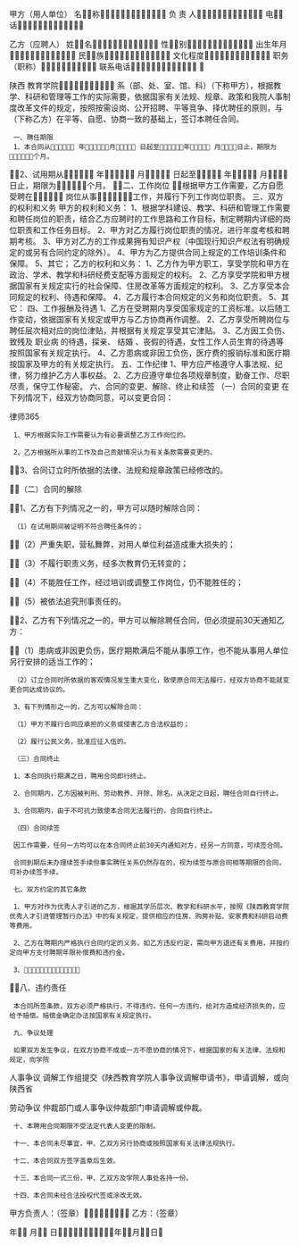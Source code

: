 
 甲方（用人单位）
 名称 
 负 责 人 
 电话 
 
 乙方（应聘人）
 姓名 
 性别 
 出生年月 
 民族 
 文化程度 
 职务（职称） 
 联系电话 
 
      
陕西
教育学院 系（部、处、室、馆、科）（下称甲方），根据教学、科研和管理等工作的实际需要，依据国家有关法规、规章、政策和我院人事制度改革文件的规定，按照按需设岗、公开招聘、平等竞争、择优聘任的原则，与（下称乙方）在平等、自愿、协商一致的基础上，签订本聘任合同。
 
     一、聘任期限
     1、本合同从 年月 日起至年 月日止，期限为个月。
 2、试用期从 年 月 日起至 年 月 日止，期限为个月。
 二、工作岗位
 根据甲方工作需要，乙方自愿受聘在 岗位从事工作，并履行下列工作岗位职责。
     三、双方的权利和义务
     甲方的权利和义务：
     1、根据学科建设、教学、科研和管理工作需要和聘任岗位的职责，结合乙方应聘时的工作思路和工作目标，制定聘期内详细的岗位职责和工作任务目标。
     2、甲方对乙方履行岗位职责的情况，进行年度考核和聘期考核。
     3、甲方对乙方的工作成果拥有知识产权（中国现行知识产权法有明确规定的或另有合同约定的除外）。
     4、甲方为乙方提供合同上规定的工作培训条件和保障。
     5、其它；
     乙方的权利和义务：
     1、乙方作为甲方职工，享受学院和甲方在政治、学术、教学和科研经费支配等方面规定的权利。
     2、乙方享受学院和甲方根据国家有关规定实行的社会保障、住房改革等方面规定的权利。
     3、乙方享受本合同规定的权利、待遇和保障。
     4、乙方履行本合同规定的义务和岗位职责。
     5、其它：
     四、工作报酬及待遇
     1、乙方在受聘期内享受国家规定的工资标准。以后随工作变动，依据国家有关规定或甲方与乙方协商再作调整。
     2、乙方享受所聘岗位与聘任层次相对应的岗位津贴，并根据有关规定享受其它津贴。
     3、乙方因工负伤、致残及
职业病
的待遇，探亲、
结婚
、丧假的待遇，女性工作人员生育的待遇等按照国家有关规定执行。
     4、乙方患病或非因工负伤，医疗费的报销标准和医疗期按国家及甲方的有关规定执行。
     五、工作纪律
     1、甲方应严格遵守人事法规、纪律，努力维护乙方人事权益。
     2、乙方应遵守单位各项规章制度，勤奋工作、尽职尽责，保守工作秘密。
     六、合同的变更、解除、终止和续签
     （一）合同的变更
     在下列情况下，经双方协商同意，可以变更合同：




 
律师365






     1、甲方根据实际工作需要认为有必要调整乙方工作岗位的。

     2、乙方根据所从事的工作及自己贡献情况认为有关条款需要变更的。

 3、合同订立时所依据的法律、法规和规章政策已经修改的。

 （二）合同的解除

 1、乙方有下列情况之一的，甲方可以随时解除合同：

     （1）在试用期间被证明不符合聘任条件的；

 （2）严重失职，营私舞弊，对用人单位利益造成重大损失的；

 （3）不履行职责义务，经多次教育仍无转变的；

 （4）不能胜任工作，经过培训或调整工作岗位，仍不能胜任的；

 （5）被依法追究刑事责任的。

 2、乙方有下列情况之一的，甲方可以解除聘任合同，但必须提前30天通知乙方：

 （1）患病或非因更负伤，医疗期欺满后不能从事原工作，也不能从事用人单位另行安排的适当工作的；

     （2）订立合同时所依据的客观情况发生重大变化，致使原合同无法履行，经双方协商不能就变更合同达成协议的。

     3、有下列情形之一的，乙方可以解除合同：

     （1）甲方不履行合同应承担的义务或侵害乙方合法权益的；

     （2）履行公民义务，批准应征入伍的。

     （三）合同终止

     1、本合同执行期满之日，聘用合同即行终止。

     2、合同期内，乙方因被判刑、劳动教养、开除、除名，从决定之日起，聘任合同自行终止。

     3、合同期内，由于不可抗力致使本合同无法履行的，合同自行终止。

     （四）合同续签

     因工作需要，任何一方均可以在本合同终止前30天内通知对方，经另一方同意，可续签合同。

     合同到期后未办理续签手续但事实聘任关系仍然存在的，视为续签与原合同相等期限的合同，可补办续签手续。

     七、双方约定的其它条款

     1、甲方对作为优秀人才引进的乙方，根据其学历层次、教学和科研水平，按照《陕西教育学院优秀人才引进管理暂行办法》中的有关规定，提供相应的住房、购房补贴、安家费和科研启动费等费用。

     2、乙方在聘期内严格执行合同约定的义务，如乙方违反约定，需向甲方退还有关费用，并按约定向甲方支付聘期年限补偿费和违约金。

     3、

 八、违约责任

     本合同所签条款，双方必须严格执行，不得违约，任何一方违约，给对方造成经济损失的，应给予赔偿。赔偿金确定办法按国家有关规定执行。

     九、争议处理

     如果双方发生争议，在双方协商不成或一方不愿协商的情况下，根据国家的有关法律、法规和规定，向学院

人事争议
调解工作组提交《陕西教育学院人事争议调解申请书》，申请调解，或向陕西省

劳动争议
仲裁部门或人事争议仲裁部门申请调解或仲裁。

     十、本聘用合同期限不受法定代表人变更的限制。

     十一、本合同未尽事宜，甲、乙双方另行协商或按照国家有关法律法规执行。

     十二、本合同双方签字盖章后生效。

     十三、本合同一式三份，甲、乙双方及学院人事处各持一份。

     十四、本合同未经合法授权代签或涂改无效。

 

 甲方负责人：（签章） 乙方：（签章） 

 年 月 日年月日

 


 

 
 
 
 
 
  


  
 

  


  


  
 
 
 
 

